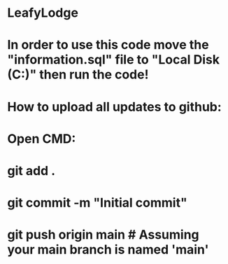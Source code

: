 # LeafyLodge
# In order to use this code move the "information.sql" file to "Local Disk (C:)" then run the code!

# How to upload all updates to github:
#
#   Open CMD:

# git add .
# git commit -m "Initial commit"
# git push origin main  # Assuming your main branch is named 'main'
